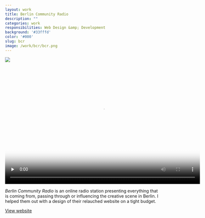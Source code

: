```yaml
---
layout: work
title: Berlin Community Radio
description: ""
categories: work
responsibilities: Web Design &amp; Development
background: '#33fffd'
color: '#000'
slug: bcr
image: /work/bcr/bcr.png
---
```


<div class="IntroImg">
  <img src="{{ site.root }}/work/bcr/bcr.gif" />
</div>


<div>
  <video id="marfa" class="browser_img" title="Berlin Community Radio"
    preload="none" width="640" height="400" poster="{{ site.root }}{{ page.image }}" data-setup="{}">
    <source src="{{ site.root }}/work/bcr/bcr.mp4" type='video/mp4'>
    <source src="{{ site.root }}/work/bcr/bcr.webm" type='video/webm'>
  </video>
</div>

<em>Berlin Community Radio</em> is an online radio station presenting everything that is coming from, passing through or influencing the creative scene in Berlin. I helped them out with a design of their relauched website on a tight budget.


<a href="http://berlincommunityradio.com" class="button" rel="external">View website</a>


